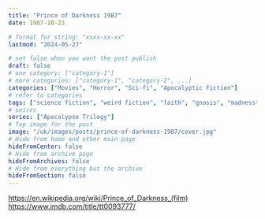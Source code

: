 ```yaml
---
title: "Prince of Darkness 1987"
date: 1987-10-23

# format for string: "xxxx-xx-xx"
lastmod: "2024-05-27"

# set false when you want the post publish
draft: false
# one category: ["category-1"]
# more categories: ["category-1", "category-2", ...]
categories: ["Movies", "Horror", "Sci-fi", "Apocalyptic Fiction"]
# refer to categories
tags: ["science fiction", "weird fiction", "faith", "gnosis", "madness", "lovecraft", "john carpenter"]
# seires
series: ["Apocalypse Trilogy"]
# Top image for the post
image: "/uk/images/posts/prince-of-darkness-1987/cover.jpg"
# Hide from home and other main page
hideFromCenter: false
# Hide from archive page
hideFromArchives: false
# Hide from everything but the archive
hideFromSection: false
---
```

https://en.wikipedia.org/wiki/Prince_of_Darkness_(film)
https://www.imdb.com/title/tt0093777/
<!--more-->